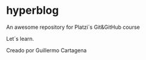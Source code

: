 # hyperblog
An awesome repository for Platzi´s Git&amp;GitHub course

Let´s learn.


Creado por Guillermo Cartagena